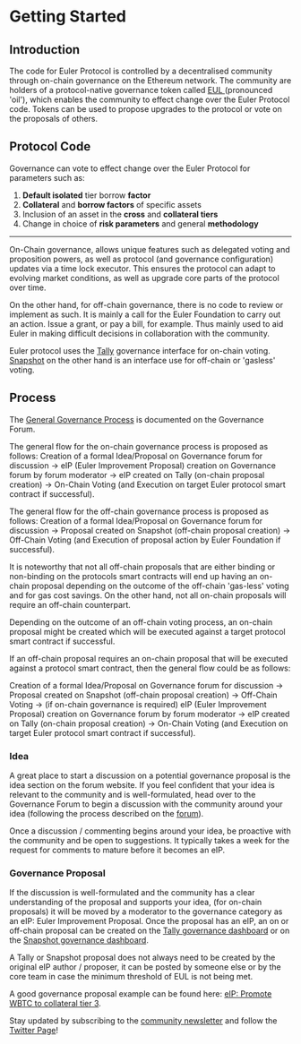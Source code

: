 # Getting Started

## Introduction

The code for Euler Protocol is controlled by a decentralised community through on-chain governance on the Ethereum network. The community are holders of a protocol-native governance token called [EUL ](broken-reference)(pronounced 'oil'), which enables the community to effect change over the Euler Protocol code. Tokens can be used to propose upgrades to the protocol or vote on the proposals of others.

## Protocol Code

Governance can vote to effect change over the Euler Protocol for parameters such as:

1. **Default isolated** tier borrow **factor**
2. **Collateral** and **borrow factors** of specific assets
3. Inclusion of an asset in the **cross** and **collateral tiers**
4. Change in choice of **risk parameters** and general **methodology**

****

On-Chain governance, allows unique features such as delegated voting and proposition powers, as well as protocol (and governance configuration) updates via a time lock executor. This ensures the protocol can adapt to evolving market conditions, as well as upgrade core parts of the protocol over time.

On the other hand, for off-chain governance, there is no code to review or implement as such. It is mainly a call for the Euler Foundation to carry out an action. Issue a grant, or pay a bill, for example. Thus mainly used to aid Euler in making difficult decisions in collaboration with the community.

Euler protocol uses the [Tally](https://www.tally.xyz/governance/eip155:1:0xd8E2114f6bCbaee83CDEB1bD6650a28BBcF144D5) governance interface for on-chain voting. [Snapshot](https://snapshot.org/#/eulerdao.eth/proposal/0x3b4b7e79c40df6860e7d612bdccc4969753e283dfd84673dc5fc4d201abcb317) on the other hand is an interface use for off-chain or 'gasless' voting.

## Process

The [General Governance Process](https://forum.euler.finance/t/welcome-to-the-euler-governance-forum/7) is documented on the Governance Forum.

The general flow for the on-chain governance process is proposed as follows: Creation of a formal Idea/Proposal on Governance forum for discussion → eIP (Euler Improvement Proposal) creation on Governance forum by forum moderator → eIP created on Tally (on-chain proposal creation) → On-Chain Voting (and Execution on target Euler protocol smart contract if successful).

The general flow for the off-chain governance process is proposed as follows: Creation of a formal Idea/Proposal on Governance forum for discussion → Proposal created on Snapshot (off-chain proposal creation) → Off-Chain Voting (and Execution of proposal action by Euler Foundation if successful).

It is noteworthy that not all off-chain proposals that are either binding or non-binding on the protocols smart contracts will end up having an on-chain proposal depending on the outcome of the off-chain 'gas-less' voting and for gas cost savings. On the other hand, not all on-chain proposals will require an off-chain counterpart.

Depending on the outcome of an off-chain voting process, an on-chain proposal might be created which will be executed against a target protocol smart contract if successful.

If an off-chain proposal requires an on-chain proposal that will be executed against a protocol smart contract, then the general flow could be as follows:

Creation of a formal Idea/Proposal on Governance forum for discussion → Proposal created on Snapshot (off-chain proposal creation) → Off-Chain Voting → (if on-chain governance is required) eIP (Euler Improvement Proposal) creation on Governance forum by forum moderator → eIP created on Tally (on-chain proposal creation) → On-Chain Voting (and Execution on target Euler protocol smart contract if successful).

### Idea

A great place to start a discussion on a potential governance proposal is the idea section on the forum website. If you feel confident that your idea is relevant to the community and is well-formulated, head over to the Governance Forum to begin a discussion with the community around your idea (following the process described on the [forum](https://forum.euler.finance/t/welcome-to-the-euler-governance-forum/7)).

Once a discussion / commenting begins around your idea, be proactive with the community and be open to suggestions. It typically takes a week for the request for comments to mature before it becomes an eIP.

### Governance Proposal

If the discussion is well-formulated and the community has a clear understanding of the proposal and supports your idea, (for on-chain proposals) it will be moved by a moderator to the governance category as an eIP: Euler Improvement Proposal. Once the proposal has an eIP, an on or off-chain proposal can be created on the [Tally governance dashboard](https://www.tally.xyz/governance/eip155:1:0xd8E2114f6bCbaee83CDEB1bD6650a28BBcF144D5) or on the [Snapshot governance dashboard](https://snapshot.org/#/eulerdao.eth/proposal/0x3b4b7e79c40df6860e7d612bdccc4969753e283dfd84673dc5fc4d201abcb317).

A Tally or Snapshot proposal does not always need to be created by the original eIP author / proposer, it can be posted by someone else or by the core team in case the minimum threshold of EUL is not being met.

A good governance proposal example can be found here: [eIP: Promote WBTC to collateral tier 3](https://forum.euler.finance/t/eip-1-promote-wbtc-to-collateral-tier/27).

Stay updated by subscribing to the [community newsletter](https://newsletter.euler.finance/) and follow the [Twitter Page](https://twitter.com/eulerfinance)!
